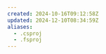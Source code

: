 ```yaml
---
created: 2024-10-16T09:12:58Z
updated: 2024-12-10T08:34:59Z
aliases:
  - .csproj
  - .fsproj
---
```

